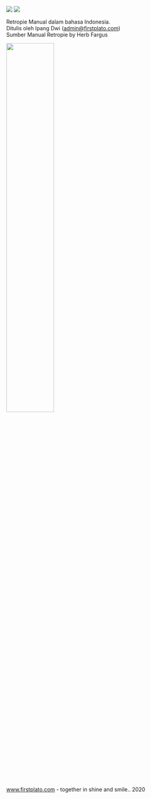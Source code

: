 <img src="https://img.shields.io/github/license/ipang-dwi/xdesktop.svg" /> <img src="https://img.shields.io/badge/lab-firstplato.com-red.svg" />

Retropie Manual dalam bahasa Indonesia.
<br>Ditulis oleh Ipang Dwi (admin@firstplato.com)
<br>Sumber Manual Retropie by Herb Fargus

<img src="https://raw.githubusercontent.com/ipang-dwi/retopie-manual/master/cover.jpg" width=50% height=50% />

www.firstplato.com - together in shine and smile.. 2020
